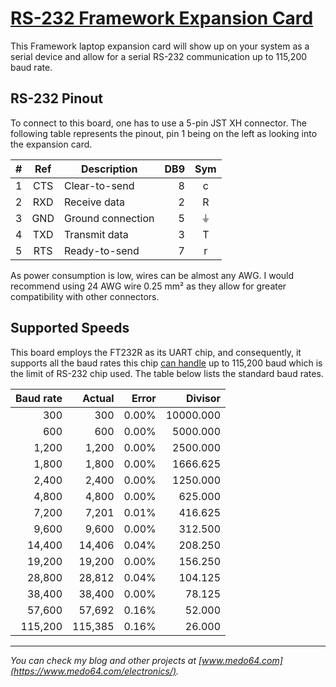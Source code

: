 [RS-232 Framework Expansion Card](https://medo64.com/rs232framecard/)
=====================================================================

This Framework laptop expansion card will show up on your system as a serial
device and allow for a serial RS-232 communication up to 115,200 baud rate.


## RS-232 Pinout

To connect to this board, one has to use a 5-pin JST XH connector. The following
table represents the pinout, pin 1 being on the left as looking into the
expansion card.

| # | Ref | Description                     | DB9 | Sym |
|--:|:---:|---------------------------------|----:|:---:|
| 1 | CTS | Clear-to-send                   |  8  |  c  |
| 2 | RXD | Receive data                    |  2  |  R  |
| 3 | GND | Ground connection               |  5  |  ⏚  |
| 4 | TXD | Transmit data                   |  3  |  T  |
| 5 | RTS | Ready-to-send                   |  7  |  r  |

As power consumption is low, wires can be almost any AWG. I would recommend
using 24 AWG wire 0.25 mm² as they allow for greater compatibility with other
connectors.


## Supported Speeds

This board employs the FT232R as its UART chip, and consequently, it supports
all the baud rates this chip [can handle](https://ftdichip.com/Documents/AppNotes/AN232B-05_BaudRates.pdf)
up to 115,200 baud which is the limit of RS-232 chip used. The table below
lists the standard baud rates.

| Baud rate |    Actual | Error |    Divisor |
|----------:|----------:|------:|-----------:|
|       300 |       300 | 0.00% |  10000.000 |
|       600 |       600 | 0.00% |   5000.000 |
|     1,200 |     1,200 | 0.00% |   2500.000 |
|     1,800 |     1,800 | 0.00% |   1666.625 |
|     2,400 |     2,400 | 0.00% |   1250.000 |
|     4,800 |     4,800 | 0.00% |    625.000 |
|     7,200 |     7,201 | 0.01% |    416.625 |
|     9,600 |     9,600 | 0.00% |    312.500 |
|    14,400 |    14,406 | 0.04% |    208.250 |
|    19,200 |    19,200 | 0.00% |    156.250 |
|    28,800 |    28,812 | 0.04% |    104.125 |
|    38,400 |    38,400 | 0.00% |     78.125 |
|    57,600 |    57,692 | 0.16% |     52.000 |
|   115,200 |   115,385 | 0.16% |     26.000 |


---
*You can check my blog and other projects at [www.medo64.com](https://www.medo64.com/electronics/).*
